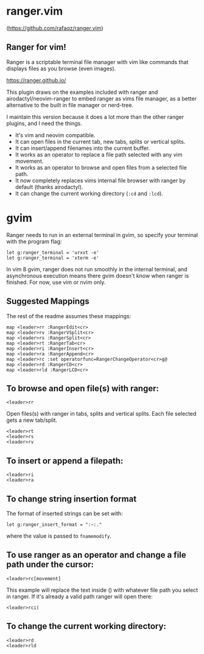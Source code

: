 ranger.vim
==========

(https://github.com/rafaqz/ranger.vim)


## Ranger for vim!

Ranger is a scriptable terminal file manager with vim like commands that
displays files as you browse (even images).

https://ranger.github.io/

This plugin draws on the examples included with ranger and
airodactyl/neovim-ranger to embed ranger as vims file manager, as a better
alternative to the built in file manager or nerd-tree.

I maintain this version because it does a lot more than the other ranger
plugins, and I need the things.

- It's vim and neovim compatible.
- It can open files in the current tab, new tabs, splits or vertical splits. 
- It can insert/append filenames into the current buffer.
- It works as an operator to replace a file path selected with any vim movement.
- It works as an operator to browse and open files from a selected file path.
- It now completely replaces vims internal file browser with ranger by default (thanks airodactyl).
- It can change the current working directory (`:cd` and `:lcd`).


# gvim
Ranger needs to run in an external terminal in gvim, so specify your terminal with
the program flag:

```vimscript
let g:ranger_terminal = 'urxvt -e'
let g:ranger_terminal = 'xterm -e'
```

In vim 8 gvim, ranger does not run smoothly in the internal terminal, and asynchronous execution
means there gvim doesn't know when ranger is finished. For now, use vim or nvim
only.


## Suggested Mappings 

The rest of the readme assumes these mappings:

```vimscript
map <leader>rr :RangerEdit<cr>
map <leader>rv :RangerVSplit<cr>
map <leader>rs :RangerSplit<cr>
map <leader>rt :RangerTab<cr>
map <leader>ri :RangerInsert<cr>
map <leader>ra :RangerAppend<cr>
map <leader>rc :set operatorfunc=RangerChangeOperator<cr>g@
map <leader>rd :RangerCD<cr>
map <leader>rld :RangerLCD<cr>
```

## To browse and open file(s) with ranger:

```vimscript
<leader>rr
```

Open files(s) with ranger in tabs, splits and vertical splits.
Each file selected gets a new tab/split.

```vimscript
<leader>rt
<leader>rs
<leader>rv
```

## To insert or append a filepath:

```vimscript
<leader>ri
<leader>ra
```

## To change string insertion format

The format of inserted strings can be set with:

```vimscript
let g:ranger_insert_format = ":~:."
```

where the value is passed to `fnamemodify`.

## To use ranger as an operator and change a file path under the cursor:

```vimscript
<leader>rc[movement]
```

This example will replace the text inside () with whatever file path you select in ranger. If
it's already a valid path ranger will open there:

```vimscript
<leader>rci( 
```

## To change the current working directory:

```vimscript
<leader>rd
<leader>rld
```
